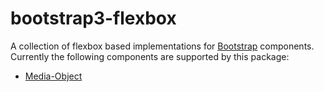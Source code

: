 # bootstrap3-flexbox

A collection of flexbox based implementations for [Bootstrap](https://github.com/twbs/bootstrap) components. Currently the
following components are supported by this package:

* [Media-Object](http://getbootstrap.com/components/#media)
